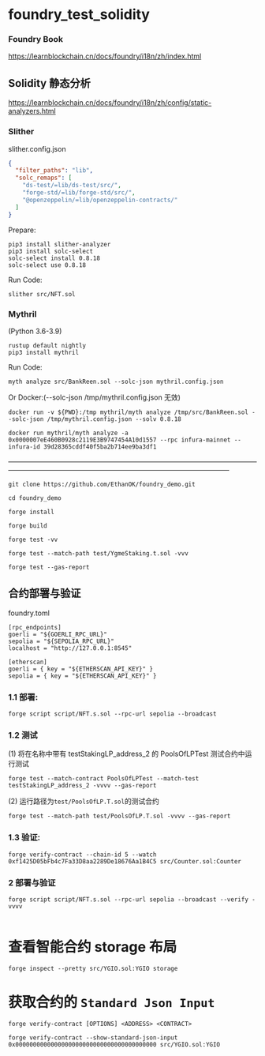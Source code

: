 # foundry_test_solidity

### Foundry Book

https://learnblockchain.cn/docs/foundry/i18n/zh/index.html

## Solidity 静态分析

https://learnblockchain.cn/docs/foundry/i18n/zh/config/static-analyzers.html

### Slither

slither.config.json

```json
{
  "filter_paths": "lib",
  "solc_remaps": [
    "ds-test/=lib/ds-test/src/",
    "forge-std/=lib/forge-std/src/",
    "@openzeppelin/=lib/openzeppelin-contracts/"
  ]
}
```

Prepare:

```
pip3 install slither-analyzer
pip3 install solc-select
solc-select install 0.8.18
solc-select use 0.8.18
```

Run Code:

`slither src/NFT.sol`

### Mythril

(Python 3.6-3.9)

```
rustup default nightly
pip3 install mythril
```

Run Code:

`myth analyze src/BankReen.sol --solc-json mythril.config.json`

Or Docker:(--solc-json /tmp/mythril.config.json 无效)

`docker run -v ${PWD}:/tmp mythril/myth analyze /tmp/src/BankReen.sol --solc-json /tmp/mythril.config.json --solv 0.8.18`

`docker run mythril/myth analyze -a 0x0000007eE460B0928c2119E3B9747454A10d1557 --rpc infura-mainnet --infura-id 39d28365cddf40f5ba2b714ee9ba3df1`

————————————————————————————————————————————————————————————————————

```
git clone https://github.com/EthanOK/foundry_demo.git
```

```
cd foundry_demo

forge install

forge build

forge test -vv

forge test --match-path test/YgmeStaking.t.sol -vvv

forge test --gas-report
```

## 合约部署与验证

foundry.toml

```
[rpc_endpoints]
goerli = "${GOERLI_RPC_URL}"
sepolia = "${SEPOLIA_RPC_URL}"
localhost = "http://127.0.0.1:8545"

[etherscan]
goerli = { key = "${ETHERSCAN_API_KEY}" }
sepolia = { key = "${ETHERSCAN_API_KEY}" }
```

### 1.1 部署:

```
forge script script/NFT.s.sol --rpc-url sepolia --broadcast
```

### 1.2 测试

(1) 将在名称中带有 testStakingLP_address_2 的 PoolsOfLPTest 测试合约中运行测试

```
forge test --match-contract PoolsOfLPTest --match-test testStakingLP_address_2 -vvvv --gas-report
```

(2) 运行路径为`test/PoolsOfLP.T.sol`的测试合约

```
forge test --match-path test/PoolsOfLP.T.sol -vvvv --gas-report
```

### 1.3 验证:

```
forge verify-contract --chain-id 5 --watch 0xf1425D05bFb4c7Fa33D8aa2289De18676Aa1B4C5 src/Counter.sol:Counter

```

### 2 部署与验证

```
forge script script/NFT.s.sol --rpc-url sepolia --broadcast --verify -vvvv
```

```

```

# 查看智能合约 storage 布局

`forge inspect --pretty src/YGIO.sol:YGIO storage`

# 获取合约的 `Standard Json Input`

`forge verify-contract [OPTIONS] <ADDRESS> <CONTRACT>`

```
forge verify-contract --show-standard-json-input 0x0000000000000000000000000000000000000000 src/YGIO.sol:YGIO
```
